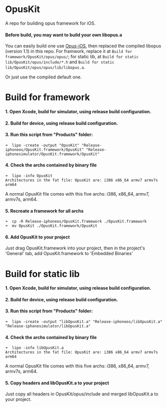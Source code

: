 # OpusKit
A repo for building opus framework for iOS.

#### Before build, you may want to build your own libopus.a

You can easily build one use [Opus-iOS](https://github.com/OpenFibers/Opus-iOS), then replaced the compiled libopus (version 1.1) in this repo. For framwork, replace it at `Build for framework/OpusKit/opus/opus/`; for static lib, at `Build for static lib/OpusKit/opus/include/*.h` and `Build for static lib/OpusKit/opus/opus/lib/libopus.a`.   

Or just use the compiled default one.  

# Build for framework

#### 1. Open Xcode, build for simulator, using release build configuration.  
#### 2. Build for device, using release build configuration.  
#### 3. Run this script from "Products" folder:

```
➜  lipo -create -output "OpusKit" "Release-iphoneos/OpusKit.framework/OpusKit" "Release-iphonesimulator/OpusKit.framework/OpusKit" 
```

#### 4. Check the archs contained by binary file

```
➜  lipo -info OpusKit 
Architectures in the fat file: OpusKit are: i386 x86_64 armv7 armv7s arm64 
```
A normal OpusKit file comes with this five archs: i386, x86_64, armv7, armv7s, arm64.

#### 5. Recreate a framework for all archs

```
➜  cp -R Release-iphoneos/OpusKit.framework ./OpusKit.framework
➜  mv OpusKit ./OpusKit.framework/OpusKit
```

#### 6. Add OpusKit to your project

Just drag OpusKit.framework into your project, then in the project's 'General' tab, add OpusKit.framework to 'Embedded Binaries'

# Build for static lib

#### 1. Open Xcode, build for simulator, using release build configuration.  
#### 2. Build for device, using release build configuration.  
#### 3. Run this script from "Products" folder:

```
➜  lipo -create -output "libOpusKit.a" "Release-iphoneos/libOpusKit.a" "Release-iphonesimulator/libOpusKit.a" 
```

#### 4. Check the archs contained by binary file

```
➜  lipo -info libOpusKit.a 
Architectures in the fat file: OpusKit are: i386 x86_64 armv7 armv7s arm64 
```
A normal OpusKit file comes with this five archs: i386, x86_64, armv7, armv7s, arm64.

#### 5. Copy headers and libOpusKit.a to your project

Just copy all headers in OpusKit/opus/include and merged libOpusKit.a to your project.
